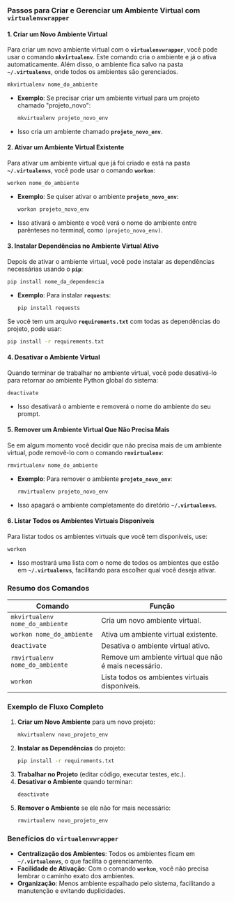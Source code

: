 ### Passos para Criar e Gerenciar um Ambiente Virtual com `virtualenvwrapper`

#### 1. **Criar um Novo Ambiente Virtual**

Para criar um novo ambiente virtual com o **`virtualenvwrapper`**, você pode usar o comando **`mkvirtualenv`**. Este comando cria o ambiente e já o ativa automaticamente. Além disso, o ambiente fica salvo na pasta **`~/.virtualenvs`**, onde todos os ambientes são gerenciados.

```bash
mkvirtualenv nome_do_ambiente
```

- **Exemplo**: Se precisar criar um ambiente virtual para um projeto chamado "projeto_novo":
  ```bash
  mkvirtualenv projeto_novo_env
  ```
- Isso cria um ambiente chamado **`projeto_novo_env`**.

#### 2. **Ativar um Ambiente Virtual Existente**

Para ativar um ambiente virtual que já foi criado e está na pasta **`~/.virtualenvs`**, você pode usar o comando **`workon`**:

```bash
workon nome_do_ambiente
```

- **Exemplo**: Se quiser ativar o ambiente **`projeto_novo_env`**:
  ```bash
  workon projeto_novo_env
  ```
- Isso ativará o ambiente e você verá o nome do ambiente entre parênteses no terminal, como `(projeto_novo_env)`.

#### 3. **Instalar Dependências no Ambiente Virtual Ativo**

Depois de ativar o ambiente virtual, você pode instalar as dependências necessárias usando o **`pip`**:

```bash
pip install nome_da_dependencia
```

- **Exemplo**: Para instalar **`requests`**:
  ```bash
  pip install requests
  ```

Se você tem um arquivo **`requirements.txt`** com todas as dependências do projeto, pode usar:

```bash
pip install -r requirements.txt
```

#### 4. **Desativar o Ambiente Virtual**

Quando terminar de trabalhar no ambiente virtual, você pode desativá-lo para retornar ao ambiente Python global do sistema:

```bash
deactivate
```

- Isso desativará o ambiente e removerá o nome do ambiente do seu prompt.

#### 5. **Remover um Ambiente Virtual Que Não Precisa Mais**

Se em algum momento você decidir que não precisa mais de um ambiente virtual, pode removê-lo com o comando **`rmvirtualenv`**:

```bash
rmvirtualenv nome_do_ambiente
```

- **Exemplo**: Para remover o ambiente **`projeto_novo_env`**:
  ```bash
  rmvirtualenv projeto_novo_env
  ```
- Isso apagará o ambiente completamente do diretório **`~/.virtualenvs`**.

#### 6. **Listar Todos os Ambientes Virtuais Disponíveis**

Para listar todos os ambientes virtuais que você tem disponíveis, use:

```bash
workon
```

- Isso mostrará uma lista com o nome de todos os ambientes que estão em **`~/.virtualenvs`**, facilitando para escolher qual você deseja ativar.

### Resumo dos Comandos

| **Comando**                   | **Função**                                  |
|-------------------------------|--------------------------------------------|
| `mkvirtualenv nome_do_ambiente` | Cria um novo ambiente virtual.             |
| `workon nome_do_ambiente`       | Ativa um ambiente virtual existente.       |
| `deactivate`                   | Desativa o ambiente virtual ativo.         |
| `rmvirtualenv nome_do_ambiente` | Remove um ambiente virtual que não é mais necessário. |
| `workon`                       | Lista todos os ambientes virtuais disponíveis. |

### Exemplo de Fluxo Completo

1. **Criar um Novo Ambiente** para um novo projeto:
   ```bash
   mkvirtualenv novo_projeto_env
   ```
2. **Instalar as Dependências** do projeto:
   ```bash
   pip install -r requirements.txt
   ```
3. **Trabalhar no Projeto** (editar código, executar testes, etc.).
4. **Desativar o Ambiente** quando terminar:
   ```bash
   deactivate
   ```
5. **Remover o Ambiente** se ele não for mais necessário:
   ```bash
   rmvirtualenv novo_projeto_env
   ```

### Benefícios do `virtualenvwrapper`

- **Centralização dos Ambientes**: Todos os ambientes ficam em **`~/.virtualenvs`**, o que facilita o gerenciamento.
- **Facilidade de Ativação**: Com o comando **`workon`**, você não precisa lembrar o caminho exato dos ambientes.
- **Organização**: Menos ambiente espalhado pelo sistema, facilitando a manutenção e evitando duplicidades.